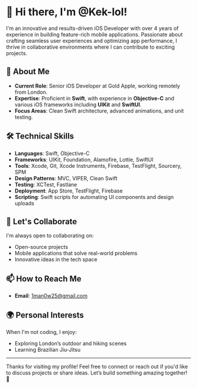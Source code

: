 # 👋 Hi there, I'm @Kek-lol!

I'm an innovative and results-driven iOS Developer with over 4 years of experience in building feature-rich mobile applications. Passionate about crafting seamless user experiences and optimizing app performance, I thrive in collaborative environments where I can contribute to exciting projects.

## 🚀 About Me
- **Current Role**: Senior iOS Developer at Gold Apple, working remotely from London.
- **Expertise**: Proficient in **Swift**, with experience in **Objective-C** and various iOS frameworks including **UIKit** and **SwiftUI**.
- **Focus Areas**: Clean Swift architecture, advanced animations, and unit testing.

## 🛠️ Technical Skills
- **Languages**: Swift, Objective-C
- **Frameworks**: UIKit, Foundation, Alamofire, Lottie, SwiftUI
- **Tools**: Xcode, Git, Xcode Instruments, Firebase, TestFlight, Sourcery, SPM
- **Design Patterns**: MVC, VIPER, Clean Swift
- **Testing**: XCTest, Fastlane
- **Deployment**: App Store, TestFlight, Firebase
- **Scripting**: Swift scripts for automating UI components and design uploads

## 🤝 Let's Collaborate
I'm always open to collaborating on:
- Open-source projects
- Mobile applications that solve real-world problems
- Innovative ideas in the tech space

## 📫 How to Reach Me
- **Email**: [1man0w25@gmail.com](mailto:1man0w25@gmail.com)

## 🌍 Personal Interests
When I'm not coding, I enjoy:
- Exploring London’s outdoor and hiking scenes
- Learning Brazilian Jiu-Jitsu

---

Thanks for visiting my profile! Feel free to connect or reach out if you'd like to discuss projects or share ideas. Let’s build something amazing together! 🚀
